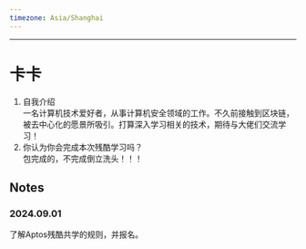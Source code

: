 ```yaml
---
timezone: Asia/Shanghai
---
```


---

# 卡卡

1. 自我介绍 <br>
   一名计算机技术爱好者，从事计算机安全领域的工作。不久前接触到区块链，被去中心化的愿景所吸引。打算深入学习相关的技术，期待与大佬们交流学习！
2. 你认为你会完成本次残酷学习吗？<br>
   包完成的，不完成倒立洗头！！！

## Notes

<!-- Content_START -->

### 2024.09.01
了解Aptos残酷共学的规则，并报名。


<!-- Content_END -->
